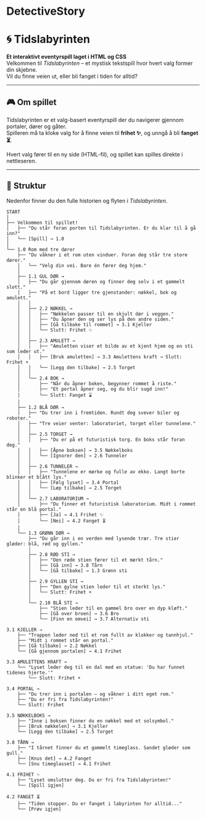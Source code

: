 # DetectiveStory

# 🌀 Tidslabyrinten

**Et interaktivt eventyrspill laget i HTML og CSS**  
Velkommen til *Tidslabyrinten* – et mystisk tekstspill hvor hvert valg former din skjebne.  
Vil du finne veien ut, eller bli fanget i tiden for alltid?

---

## 🎮 Om spillet

Tidslabyrinten er et valg-basert eventyrspill der du navigerer gjennom portaler, dører og gåter.  
Spilleren må ta kloke valg for å finne veien til **frihet ✨**, og unngå å bli **fanget ⏳**.

Hvert valg fører til en ny side (HTML-fil), og spillet kan spilles direkte i nettleseren.

---

## 🧭 Struktur

Nedenfor finner du den fulle historien og flyten i *Tidslabyrinten*.

```text
START
│
├── Velkommen til spillet!
│   ├── "Du står foran porten til Tidslabyrinten. Er du klar til å gå inn?"
│   └── [Spill] → 1.0
│
└── 1.0 Rom med tre dører
    ├── "Du våkner i et rom uten vinduer. Foran deg står tre store dører."
    │   └── "Velg din vei. Bare én fører deg hjem."
    │
    ├── 1.1 GUL DØR →
    │   ├── "Du går gjennom døren og finner deg selv i et gammelt slott."
    │   ├── "På et bord ligger tre gjenstander: nøkkel, bok og amulett."
    │   │
    │   ├── 2.2 NØKKEL →
    │   │   ├── "Nøkkelen passer til en skjult dør i veggen."
    │   │   ├── "Du åpner den og ser lys på den andre siden."
    │   │   ├── [Gå tilbake til rommet] → 3.1 Kjeller
    │   │   └── Slutt: Frihet ✨
    │   │
    │   ├── 2.3 AMULETT →
    │   │   ├── "Amuletten viser et bilde av et kjent hjem og en sti som leder ut."
    │   │   ├── [Bruk amuletten] → 3.3 Amulettens kraft → Slutt: Frihet ☀️
    │   │   └── [Legg den tilbake] → 2.5 Torget
    │   │
    │   └── 2.4 BOK →
    │       ├── "Når du åpner boken, begynner rommet å riste."
    │       ├── "Et portal åpner seg, og du blir sugd inn!"
    │       └── Slutt: Fanget ⌛
    │
    ├── 1.2 BLÅ DØR →
    │   ├── "Du trer inn i fremtiden. Rundt deg svever biler og roboter."
    │   ├── "Tre veier venter: laboratoriet, torget eller tunnelene."
    │   │
    │   ├── 2.5 TORGET →
    │   │   ├── "Du er på et futuristisk torg. En boks står foran deg."
    │   │   ├── [Åpne boksen] → 3.5 Nøkkelboks
    │   │   └── [Ignorer den] → 2.6 Tunneler
    │   │
    │   ├── 2.6 TUNNELER →
    │   │   ├── "Tunnelene er mørke og fulle av ekko. Langt borte blinker et blått lys."
    │   │   ├── [Følg lyset] → 3.4 Portal
    │   │   └── [Løp tilbake] → 2.5 Torget
    │   │
    │   └── 2.7 LABORATORIUM →
    │       ├── "Du finner et futuristisk laboratorium. Midt i rommet står en blå portal."
    │       ├── [Ja] → 4.1 Frihet ✨
    │       └── [Nei] → 4.2 Fanget ⏳
    │
    └── 1.3 GRØNN DØR →
        ├── "Du går inn i en verden med lysende trær. Tre stier gløder: blå, rød og gyllen."
        │
        ├── 2.8 RØD STI →
        │   ├── "Den røde stien fører til et mørkt tårn."
        │   ├── [Gå inn] → 3.8 Tårn
        │   └── [Gå tilbake] → 1.3 Grønn sti
        │
        ├── 2.9 GYLLEN STI →
        │   ├── "Den gylne stien leder til et sterkt lys."
        │   └── Slutt: Frihet ☀️
        │
        └── 2.10 BLÅ STI →
            ├── "Stien leder til en gammel bro over en dyp kløft."
            ├── [Gå over broen] → 3.6 Bro
            └── [Finn en omvei] → 3.7 Alternativ sti

3.1 KJELLER →
    ├── "Trappen leder ned til et rom fullt av klokker og tannhjul."
    ├── "Midt i rommet står en portal."
    ├── [Gå tilbake] → 2.2 Nøkkel
    └── [Gå gjennom portalen] → 4.1 Frihet

3.3 AMULETTENS KRAFT →
    └── "Lyset leder deg til en dal med en statue: 'Du har funnet tidenes hjerte.'"
        └── Slutt: Frihet ☀️

3.4 PORTAL →
    ├── "Du trer inn i portalen — og våkner i ditt eget rom."
    ├── "Du er fri fra Tidslabyrinten!"
    └── Slutt: Frihet

3.5 NØKKELBOKS →
    ├── "Inne i boksen finner du en nøkkel med et solsymbol."
    ├── [Bruk nøkkelen] → 3.1 Kjeller
    └── [Legg den tilbake] → 2.5 Torget

3.8 TÅRN →
    ├── "I tårnet finner du et gammelt timeglass. Sandet gløder som gull."
    ├── [Knus det] → 4.2 Fanget
    └── [Snu timeglasset] → 4.1 Frihet

4.1 FRIHET ✨
    ├── "Lyset omslutter deg. Du er fri fra Tidslabyrinten!"
    └── [Spill igjen]

4.2 FANGET ⏳
    ├── "Tiden stopper. Du er fanget i labyrinten for alltid..."
    └── [Prøv igjen]
